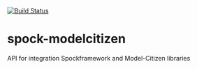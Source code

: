 [![Build Status](https://travis-ci.org/nikolaylagutko/spock-modelcitizen.svg?branch=master)](https://travis-ci.org/nikolaylagutko/spock-modelcitizen)

# spock-modelcitizen
API for integration Spockframework and Model-Citizen libraries

